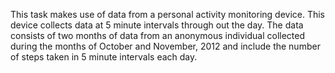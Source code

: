This task makes use of data from a personal activity monitoring device. This device collects data at 5 minute intervals through out the day. 
The data consists of two months of data from an anonymous individual collected during the months of October and November, 2012 and include the number of steps 
taken in 5 minute intervals each day.
